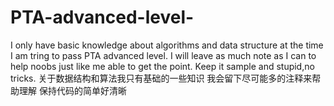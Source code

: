 # PTA-advanced-level-
I only have basic knowledge about algorithms and data structure at the time I am tring to pass PTA advanced level. I will leave as much note as I can to help noobs just like me able to get the point. Keep it sample and stupid,no tricks. 关于数据结构和算法我只有基础的一些知识 我会留下尽可能多的注释来帮助理解 保持代码的简单好清晰
